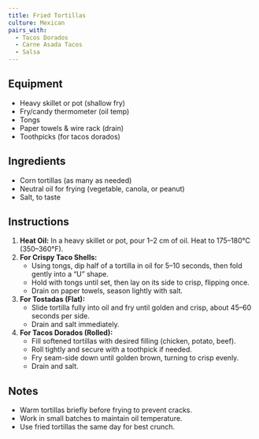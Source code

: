 ```yaml
---
title: Fried Tortillas
culture: Mexican
pairs_with:
  - Tacos Dorados
  - Carne Asada Tacos
  - Salsa
---
```


## Equipment
- Heavy skillet or pot (shallow fry)
- Fry/candy thermometer (oil temp)
- Tongs
- Paper towels & wire rack (drain)
- Toothpicks (for tacos dorados)

## Ingredients
- Corn tortillas (as many as needed)
- Neutral oil for frying (vegetable, canola, or peanut)
- Salt, to taste

## Instructions
1. **Heat Oil:** In a heavy skillet or pot, pour 1–2 cm of oil. Heat to 175–180°C (350–360°F).
2. **For Crispy Taco Shells:**  
   - Using tongs, dip half of a tortilla in oil for 5–10 seconds, then fold gently into a “U” shape.  
   - Hold with tongs until set, then lay on its side to crisp, flipping once.  
   - Drain on paper towels, season lightly with salt.
3. **For Tostadas (Flat):**  
   - Slide tortilla fully into oil and fry until golden and crisp, about 45–60 seconds per side.  
   - Drain and salt immediately.
4. **For Tacos Dorados (Rolled):**  
   - Fill softened tortillas with desired filling (chicken, potato, beef).  
   - Roll tightly and secure with a toothpick if needed.  
   - Fry seam-side down until golden brown, turning to crisp evenly.  
   - Drain and salt.

## Notes
- Warm tortillas briefly before frying to prevent cracks.  
- Work in small batches to maintain oil temperature.  
- Use fried tortillas the same day for best crunch.
